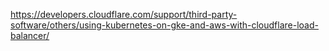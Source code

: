 https://developers.cloudflare.com/support/third-party-software/others/using-kubernetes-on-gke-and-aws-with-cloudflare-load-balancer/